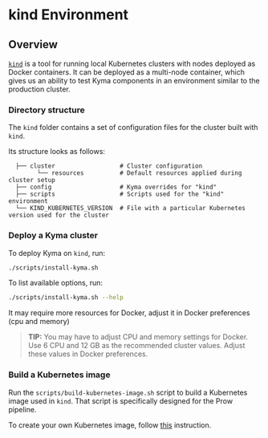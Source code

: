 # kind Environment

## Overview

[`kind`](https://github.com/kubernetes-sigs/kind) is a tool for running local Kubernetes clusters with nodes deployed as Docker containers. It can be deployed as a multi-node container, which gives us an ability to test Kyma components in an environment similar to the production cluster.

### Directory structure

The `kind` folder contains a set of configuration files for the cluster built with `kind`.

Its structure looks as follows:

```
  ├── cluster                  # Cluster configuration
        └── resources          # Default resources applied during cluster setup
  ├── config                   # Kyma overrides for "kind"
  ├── scripts                  # Scripts used for the "kind" environment
  └── KIND_KUBERNETES_VERSION  # File with a particular Kubernetes version used for the cluster
```

### Deploy a Kyma cluster

To deploy Kyma on `kind`, run:

```bash
./scripts/install-kyma.sh
```

To list available options, run:

```bash
./scripts/install-kyma.sh --help
```

It may require more resources for Docker, adjust it in Docker preferences (cpu and memory)

> **TIP:** You may have to adjust CPU and memory settings for Docker. Use 6 CPU and 12 GB as the recommended cluster values. Adjust these values in Docker preferences.

### Build a Kubernetes image

Run the `scripts/build-kubernetes-image.sh` script to build a Kubernetes image used in `kind`. That script is specifically designed for the Prow pipeline.

To create your own Kubernetes image, follow [this](https://kind.sigs.k8s.io/docs/user/quick-start/#building-images) instruction.
